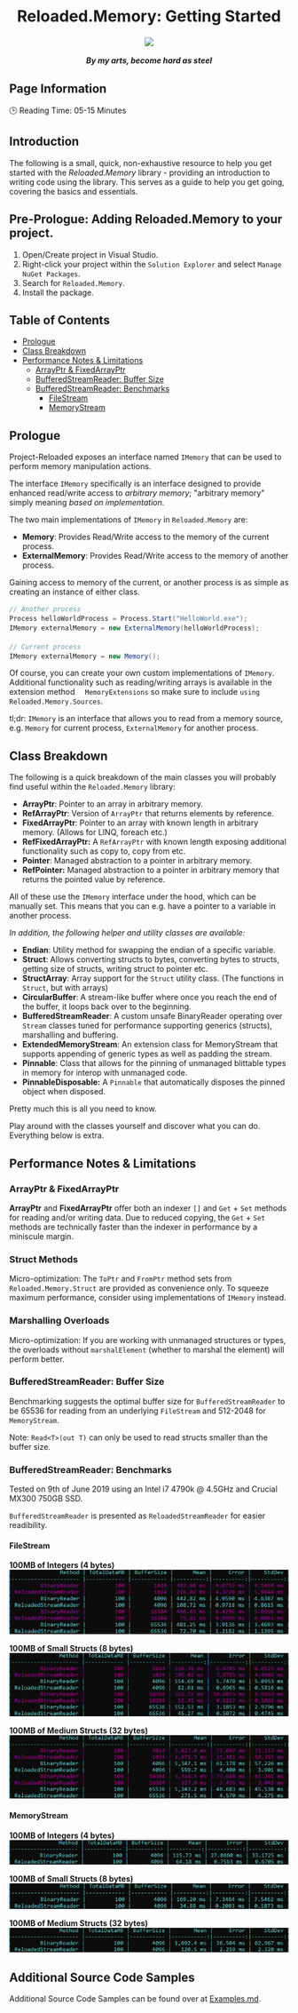 <div align="center">
	<h1>Reloaded.Memory: Getting Started</h1>
	<img src="https://i.imgur.com/BjPn7rU.png" width="150" align="center" />
	<br/> <br/>
	<strong><i>By my arts, become hard as steel</i></strong>
</div>

## Page Information

🕒  Reading Time: 05-15 Minutes

## Introduction

The following is a small, quick, non-exhaustive resource to help you get started with the *Reloaded.Memory* library - providing an introduction to writing code using the library. This serves as a guide to help you get going, covering the basics and essentials.

## Pre-Prologue: Adding Reloaded.Memory to your project.
1.  Open/Create project in Visual Studio.
2.  Right-click your project within the `Solution Explorer` and select `Manage NuGet Packages`.
3.  Search for `Reloaded.Memory`.
4.  Install the package.

## Table of Contents
- [Prologue](#prologue)
- [Class Breakdown](#class-breakdown)
- [Performance Notes & Limitations](#performance-notes--limitations)
  * [ArrayPtr & FixedArrayPtr](#arrayptr--fixedarrayptr)
  * [BufferedStreamReader: Buffer Size](#bufferedstreamreader-buffer-size)
  * [BufferedStreamReader: Benchmarks](#bufferedstreamreader-benchmarks)
    + [FileStream](#filestream)
    + [MemoryStream](#memorystream)

## Prologue
Project-Reloaded exposes an interface named `IMemory` that can be used to perform memory manipulation actions.

The interface `IMemory` specifically is an interface designed to provide enhanced read/write access to *arbitrary memory*; "arbitrary memory" simply meaning *based on implementation*.

The two main implementations of `IMemory` in `Reloaded.Memory` are:
+ **Memory**: Provides Read/Write access to the memory of the current process.
+ **ExternalMemory**: Provides Read/Write access to the memory of another process.

Gaining access to memory of the current, or another process is as simple as creating an instance of either class.

```csharp
// Another process
Process helloWorldProcess = Process.Start("HelloWorld.exe");
IMemory externalMemory = new ExternalMemory(helloWorldProcess);

// Current process
IMemory externalMemory = new Memory();
```

Of course, you can create your own custom implementations of `IMemory`.
Additional functionality such as reading/writing arrays is available in the extension method `	MemoryExtensions` so make sure to include `using Reloaded.Memory.Sources`.

tl;dr: `IMemory` is an interface that allows you to read from a memory source, e.g. `Memory` for current process, `ExternalMemory` for another process.

## Class Breakdown
The following is a quick breakdown of the main classes you will probably find useful within the `Reloaded.Memory` library:

+ **ArrayPtr**: Pointer to an array in arbitrary memory.
+ **RefArrayPtr**: Version of `ArrayPtr` that returns elements by reference.
+ **FixedArrayPtr**: Pointer to an array with known length in arbitrary memory. (Allows for LINQ, foreach etc.)
+ **RefFixedArrayPtr:** A `RefArrayPtr` with known length exposing additional functionality such as copy to, copy from etc.
+ **Pointer**: Managed abstraction to a pointer in arbitrary memory.
+ **RefPointer:** Managed abstraction to a pointer in arbitrary memory that returns the pointed value by reference.

All of these use the `IMemory` interface under the hood, which can be manually set.
This means that you can e.g. have a pointer to a variable in another process.

*In addition, the following helper and utility classes are available:*

+ **Endian**: Utility method for swapping the endian of a specific variable.
+ **Struct**: Allows converting structs to bytes, converting bytes to structs, getting size of structs, writing struct to pointer etc.
+ **StructArray**: Array support for the `Struct` utility class. (The functions in `Struct`, but with arrays)
+ **CircularBuffer**: A stream-like buffer where once you reach the end of the buffer, it loops back over to the beginning.
+ **BufferedStreamReader**: A custom unsafe BinaryReader operating over `Stream` classes tuned for performance supporting generics (structs), marshalling and buffering.
+ **ExtendedMemoryStream**: An extension class for MemoryStream that supports appending of generic types as well as padding the stream.
+ **Pinnable<T>**: Class that allows for the pinning of unmanaged blittable types in memory for interop with unmanaged code.
+ **PinnableDisposable<T>:** A `Pinnable` that automatically disposes the pinned object when disposed.

Pretty much this is all you need to know.

Play around with the classes yourself and discover what you can do. Everything below is extra.

## Performance Notes & Limitations

### ArrayPtr & FixedArrayPtr
**ArrayPtr** and **FixedArrayPtr** offer both an indexer `[]` and `Get` + `Set` methods for reading and/or writing data. Due to reduced copying, the `Get` + `Set` methods are technically faster than the indexer in performance by a miniscule margin.

### Struct Methods
Micro-optimization: The `ToPtr` and `FromPtr` method sets from `Reloaded.Memory.Struct` are provided as convenience only. To squeeze maximum performance, consider using implementations of `IMemory` instead.

### Marshalling Overloads
Micro-optimization: If you are working with unmanaged structures or types, the overloads without `marshalElement` (whether to marshal the element) will perform better.

### BufferedStreamReader: Buffer Size
Benchmarking suggests the optimal buffer size for `BufferedStreamReader` to be 65536 for reading from an underlying `FileStream` and 512-2048 for `MemoryStream`.

Note: `Read<T>(out T)` can only be used to read structs smaller than the buffer size.

### BufferedStreamReader: Benchmarks
Tested on 9th of June 2019 using an Intel i7 4790k @ 4.5GHz and Crucial MX300 750GB SSD.

`BufferedStreamReader` is presented as `ReloadedStreamReader` for easier readibility.

#### FileStream
**100MB of Integers (4 bytes)**
![](./Images/Benchmarks/FileStream/Int.png)

**100MB of Small Structs (8 bytes)**
![](./Images/Benchmarks/FileStream/ShortStruct.png)

**100MB of Medium Structs (32 bytes)**
![](./Images/Benchmarks/FileStream/Quadnode.png)

#### MemoryStream
**100MB of Integers (4 bytes)**
![](./Images/Benchmarks/MemoryStream/Int.png)

**100MB of Small Structs (8 bytes)**
![](./Images/Benchmarks/MemoryStream/ShortStruct.png)

**100MB of Medium Structs (32 bytes)**
![](./Images/Benchmarks/MemoryStream/Quadnode.png)



## Additional Source Code Samples

Additional Source Code Samples can be found over at [Examples.md](Examples.md).
